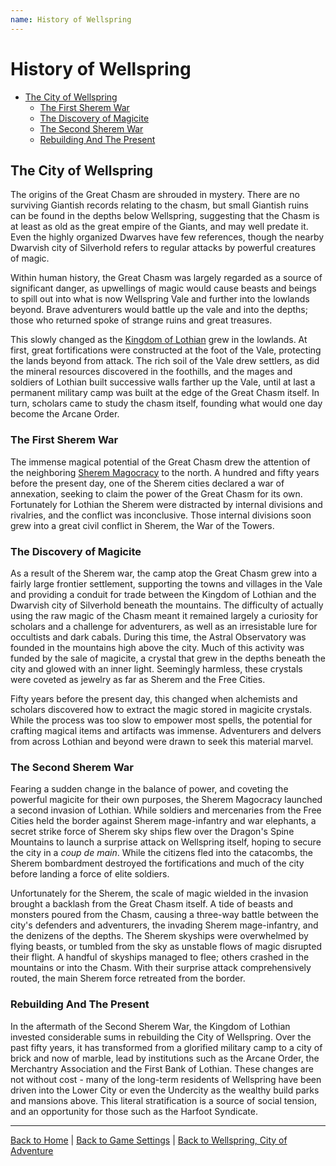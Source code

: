 ```yaml
---
name: History of Wellspring
---
```


# History of Wellspring

<!-- - [The World of Myriad](#the-world-of-myriad) -->
- [The City of Wellspring](#the-city-of-wellspring)
  - [The First Sherem War](#the-first-sherem-war)
  - [The Discovery of Magicite](#the-discovery-of-magicite)
  - [The Second Sherem War](#the-second-sherem-war)
  - [Rebuilding And The Present](#rebuilding-and-the-present)

<!-- ## The World of Myriad -->

<!-- ### The Age of Stone -->

<!-- ### The Age of Bronze -->

<!-- ### The Age of Iron -->

## The City of Wellspring

The origins of the Great Chasm are shrouded in mystery. There are no surviving Giantish records relating to the chasm, but small Giantish ruins can be found in the depths below Wellspring, suggesting that the Chasm is at least as old as the great empire of the Giants, and may well predate it. Even the highly organized Dwarves have few references, though the nearby Dwarvish city of Silverhold refers to regular attacks by powerful creatures of magic.

Within human history, the Great Chasm was largely regarded as a source of significant danger, as upwellings of magic would cause beasts and beings to spill out into what is now Wellspring Vale and further into the lowlands beyond. Brave adventurers would battle up the vale and into the depths; those who returned spoke of strange ruins and great treasures.

This slowly changed as the [Kingdom of Lothian]({{site.baseurl}}/settings/wellspring/geography#the-kingdom-of-lothian) grew in the lowlands. At first, great fortifications were constructed at the foot of the Vale, protecting the lands beyond from attack. The rich soil of the Vale drew settlers, as did the mineral resources discovered in the foothills, and the mages and soldiers of Lothian built successive walls farther up the Vale, until at last a permanent military camp was built at the edge of the Great Chasm itself. In turn, scholars came to study the chasm itself, founding what would one day become the Arcane Order.

### The First Sherem War

The immense magical potential of the Great Chasm drew the attention of the neighboring [Sherem Magocracy]({{site.baseurl}}/settings/wellspring/geography#the-sherem-magocracy) to the north. A hundred and fifty years before the present day, one of the Sherem cities declared a war of annexation, seeking to claim the power of the Great Chasm for its own. Fortunately for Lothian the Sherem were distracted by internal divisions and rivalries, and the conflict was inconclusive. Those internal divisions soon grew into a great civil conflict in Sherem, the War of the Towers.

### The Discovery of Magicite

As a result of the Sherem war, the camp atop the Great Chasm grew into a fairly large frontier settlement, supporting the towns and villages in the Vale and providing a conduit for trade between the Kingdom of Lothian and the Dwarvish city of Silverhold beneath the mountains. The difficulty of actually using the raw magic of the Chasm meant it remained largely a curiosity for scholars and a challenge for adventurers, as well as an irresistable lure for occultists and dark cabals. During this time, the Astral Observatory was founded in the mountains high above the city. Much of this activity was funded by the sale of magicite, a crystal that grew in the depths beneath the city and glowed with an inner light. Seemingly harmless, these crystals were coveted as jewelry as far as Sherem and the Free Cities.

Fifty years before the present day, this changed when alchemists and scholars discovered how to extract the magic stored in magicite crystals. While the process was too slow to empower most spells, the potential for crafting magical items and artifacts was immense. Adventurers and delvers from across Lothian and beyond were drawn to seek this material marvel.

### The Second Sherem War

Fearing a sudden change in the balance of power, and coveting the powerful magicite for their own purposes, the Sherem Magocracy launched a second invasion of Lothian. While soldiers and mercenaries from the Free Cities held the border against Sherem mage-infantry and war elephants, a secret strike force of Sherem sky ships flew over the Dragon's Spine Mountains to launch a surprise attack on Wellspring itself, hoping to secure the city in a *coup de main*. While the citizens fled into the catacombs, the Sherem bombardment destroyed the fortifications and much of the city before landing a force of elite soldiers.

Unfortunately for the Sherem, the scale of magic wielded in the invasion brought a backlash from the Great Chasm itself. A tide of beasts and monsters poured from the Chasm, causing a three-way battle between the city's defenders and adventurers, the invading Sherem mage-infantry, and the denizens of the depths. The Sherem skyships were overwhelmed by flying beasts, or tumbled from the sky as unstable flows of magic disrupted their flight. A handful of skyships managed to flee; others crashed in the mountains or into the Chasm. With their surprise attack comprehensively routed, the main Sherem force retreated from the border.

### Rebuilding And The Present

In the aftermath of the Second Sherem War, the Kingdom of Lothian invested considerable sums in rebuilding the City of Wellspring. Over the past fifty years, it has transformed from a glorified military camp to a city of brick and now of marble, lead by institutions such as the Arcane Order, the Merchantry Association and the First Bank of Lothian. These changes are not without cost - many of the long-term residents of Wellspring have been driven into the Lower City or even the Undercity as the wealthy build parks and mansions above. This literal stratification is a source of social tension, and an opportunity for those such as the Harfoot Syndicate.

---

[Back to Home]({{site.baseurl}}/)
|
[Back to Game Settings]({{site.baseurl}}/settings)
|
[Back to Wellspring, City of Adventure]({{site.baseurl}}/settings/wellspring)
